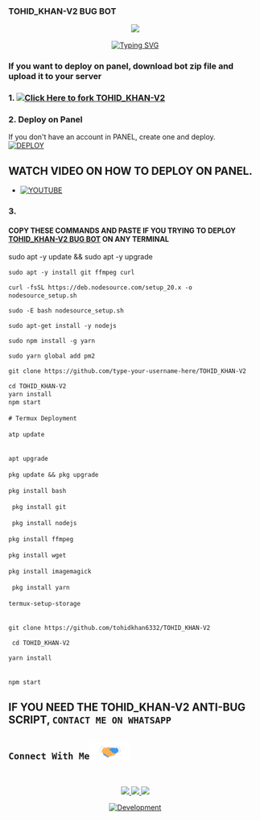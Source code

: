 ### TOHID_KHAN-V2 BUG BOT 
   
<p align="center">
<img src="https://telegra.ph/file/042cd0b6121a7923fd5d2.jpg"/> 
<p align="center">
  <a href="https://git.io/typing-svg"><img src="https://readme-typing-svg.demolab.com?font=EB+Garamond&weight=800&size=28&duration=4000&pause=1000&random=false&width=435&lines=+TOHID_KHAN+V2+BUG+BOT-BOT;WHATSAPP+CRASH+x+BUG+BOT;DEVELOPED+BY+TOHID+TEAMS;REALESE+DATE+10%2F9%2F2024." alt="Typing SVG" /></a>
</p>

### If you want to deploy on panel, download bot zip file and upload it to your server 

### 1. <a href="https://github.com/tohidkhan6332/TOHID_KHAN-V2/fork"><img src="https://img.shields.io/badge/FORK-blue" alt="Click Here to fork TOHID_KHAN-V2" width="70"></a>

 ### 2. Deploy on Panel

 If you don't have an account in PANEL, create one and deploy.
    <br>
    <a href='https://bot-hosting.net/?aff=1120843751628226691' target="_blank"><img alt='DEPLOY' src='https://img.shields.io/badge/-DEPLOY-black?style=for-the-badge&logo=bot-hosting.net&logoColor=white'/></a>
    
## WATCH VIDEO ON HOW TO DEPLOY ON PANEL.
* [![YOUTUBE](https://img.shields.io/badge/HOW_TO_DEPLOY-red?style=for-the-badge&logo=youtube&logoColor=white)](https://youtu.com/tohidkhan_6332)

### 3.
#### COPY THESE COMMANDS AND PASTE IF YOU TRYING TO DEPLOY [TOHID_KHAN-V2 BUG BOT](https://github.com/tohidkhan6332/TOHID_KHAN-V2) ON ANY TERMINAL
sudo apt -y update && sudo apt -y upgrade
```
sudo apt -y install git ffmpeg curl
```
```
curl -fsSL https://deb.nodesource.com/setup_20.x -o nodesource_setup.sh
```
```
sudo -E bash nodesource_setup.sh
```
```
sudo apt-get install -y nodejs
```
```
sudo npm install -g yarn
```
```
sudo yarn global add pm2
```
```
git clone https://github.com/type-your-username-here/TOHID_KHAN-V2
```
```
cd TOHID_KHAN-V2
yarn install 
npm start
 
# Termux Deployment

atp update
   

apt upgrade

pkg update && pkg upgrade

pkg install bash

 pkg install git

 pkg install nodejs

pkg install ffmpeg

pkg install wget

pkg install imagemagick

 pkg install yarn

termux-setup-storage


git clone https://github.com/tohidkhan6332/TOHID_KHAN-V2
```
```
 cd TOHID_KHAN-V2
```
```
yarn install
 
    
npm start
```

## IF YOU NEED THE TOHID_KHAN-V2 ANTI-BUG SCRIPT, ```CONTACT ME ON WHATSAPP```

## ```Connect With Me```<img src="https://github.com/0xAbdulKhalid/0xAbdulKhalid/raw/main/assets/mdImages/handshake.gif" width ="80"></h1> 
 <br> 
<p align="center">
<a href="https://wa.me/917849917350"><img src="https://img.shields.io/badge/Contact TOHID_TECH_TEAM-25D366?style=for-the-badge&logo=whatsapp&logoColor=white" />
<a href="https://whatsapp.com/channel/0029VaGyP933bbVC7G0x0i2T"><img src="https://img.shields.io/badge/Join Official Channel-25D366?style=for-the-badge&logo=whatsapp&logoColor=white" />
<a href="https://www.youtube.com/@tohidkhan_6332"><img src="https://img.shields.io/badge/Subscribe-ff0000?style=for-the-badge&logo=youtube&logoColor=ff000000&link=https://www.youtube.com/@tohidkhan_6332" /><br>
<p align="center">
<img alt="Development" width="250" src="https://media2.giphy.com/media/W9tBvzTXkQopi/giphy.gif?cid=6c09b952xu6syi1fyqfyc04wcfk0qvqe8fd7sop136zxfjyn&ep=v1_internal_gif_by_id&rid=giphy.gif&ct=g" /> </p>
 

